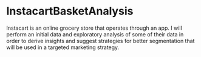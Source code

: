 # InstacartBasketAnalysis
 Instacart is an online grocery store that operates through an app. I will perform an initial data and exploratory analysis of some of their data in order to derive insights and suggest strategies for better segmentation that will be used in a targeted marketing strategy.

